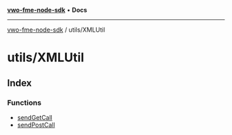 [**vwo-fme-node-sdk**](../../README.md) • **Docs**

---

[vwo-fme-node-sdk](../../modules.md) / utils/XMLUtil

# utils/XMLUtil

## Index

### Functions

- [sendGetCall](functions/sendGetCall.md)
- [sendPostCall](functions/sendPostCall.md)
